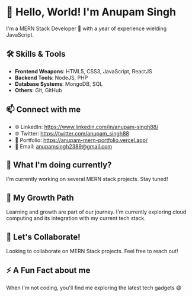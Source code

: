 # 👋 Hello, World! I'm Anupam Singh 

I'm a MERN Stack Developer 🚀 with a year of experience wielding JavaScript. 

 ## 🛠️ Skills & Tools
- **Frontend Weapons**: HTML5, CSS3, JavaScript, ReactJS
- **Backend Tools**: NodeJS, PHP
- **Database Systems**: MongoDB, SQL
- **Others**: Git, GitHub

## 📫 Connect with me
- 🌐 LinkedIn: https://www.linkedin.com/in/anupam-singh88/
- 🌐 Twitter: https://twitter.com/anupam_singh88
- 🎨 Portfolio: https://anupam-mern-portfolio.vercel.app/
- 📧 Email: anupamsingh2389@gmail.com

## 🔭 What I'm doing currently?
I'm currently working on several MERN stack projects. Stay tuned!

## 🌱 My Growth Path
Learning and growth are part of our journey. I'm currently exploring cloud computing and its integration with my current tech stack.

## 👯 Let's Collaborate!
Looking to collaborate on MERN Stack projects. Feel free to reach out!

## ⚡ A Fun Fact about me
When I'm not coding, you'll find me exploring the latest tech gadgets 😄

